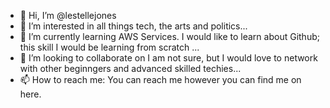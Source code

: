 - 👋 Hi, I’m @lestellejones
- 👀 I’m interested in all things tech, the arts and politics...
- 🌱 I’m currently learning AWS Services.  I would like to learn about Github; this skill I would be learning from scratch ...
- 💞️ I’m looking to collaborate on I am not sure, but I would love to network with other beginngers and advanced skilled techies...
- 📫 How to reach me: You can reach me however you can find me on here. 

<!---
lestellejones/lestellejones is a ✨ special ✨ repository because its `README.md` (this file) appears on your GitHub profile.
You can click the Preview link to take a look at your changes.
--->
